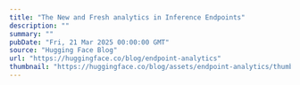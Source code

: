 ```yaml
---
title: "The New and Fresh analytics in Inference Endpoints"
description: ""
summary: ""
pubDate: "Fri, 21 Mar 2025 00:00:00 GMT"
source: "Hugging Face Blog"
url: "https://huggingface.co/blog/endpoint-analytics"
thumbnail: "https://huggingface.co/blog/assets/endpoint-analytics/thumbnail.png"
---
```


